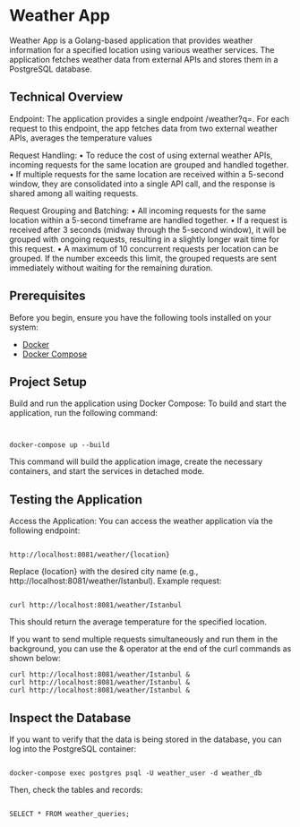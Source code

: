 # Weather App

Weather App is a Golang-based application that provides weather information for a specified location using various weather services. The application fetches weather data from external APIs and stores them in a PostgreSQL database.

## Technical Overview

Endpoint: The application provides a single endpoint /weather?q=<location>. For each request to this endpoint, the app fetches data from two external weather APIs, averages the temperature values

Request Handling:
	•	To reduce the cost of using external weather APIs, incoming requests for the same location are grouped and handled together.
	•	If multiple requests for the same location are received within a 5-second window, they are consolidated into a single API call, and the response is shared among all waiting requests.

Request Grouping and Batching:
	•	All incoming requests for the same location within a 5-second timeframe are handled together.
	•	If a request is received after 3 seconds (midway through the 5-second window), it will be grouped with ongoing requests, resulting in a slightly longer wait time for this request.
	•	A maximum of 10 concurrent requests per location can be grouped. If the number exceeds this limit, the grouped requests are sent immediately without waiting for the remaining duration.


## Prerequisites

Before you begin, ensure you have the following tools installed on your system:

- [Docker](https://www.docker.com/products/docker-desktop)
- [Docker Compose](https://docs.docker.com/compose/install/)

## Project Setup
Build and run the application using Docker Compose:
To build and start the application, run the following command:

```


docker-compose up --build

```

This command will build the application image, create the necessary containers, and start the services in detached mode.

## Testing the Application

Access the Application:
You can access the weather application via the following endpoint:

```

http://localhost:8081/weather/{location}

```

Replace {location} with the desired city name (e.g., http://localhost:8081/weather/Istanbul).
Example request:

```

curl http://localhost:8081/weather/Istanbul

```

This should return the average temperature for the specified location.

If you want to send multiple requests simultaneously and run them in the background, you can use the & operator at the end of the curl commands as shown below:

```
curl http://localhost:8081/weather/Istanbul &
curl http://localhost:8081/weather/Istanbul &
curl http://localhost:8081/weather/Istanbul &

```


## Inspect the Database
If you want to verify that the data is being stored in the database, you can log into the PostgreSQL container:

```

docker-compose exec postgres psql -U weather_user -d weather_db

```

Then, check the tables and records:

```

SELECT * FROM weather_queries;

```
